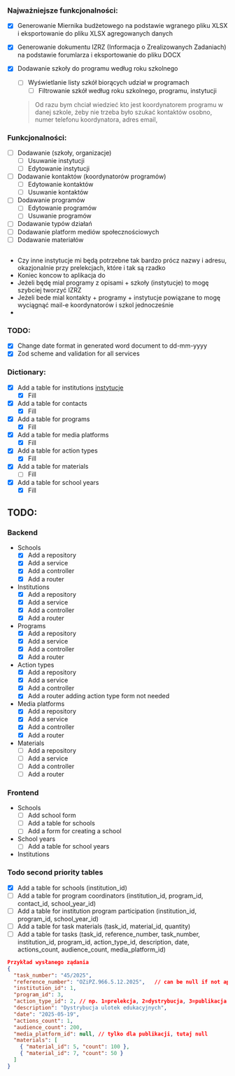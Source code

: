 ### Najważniejsze funkcjonalności:

- [x] Generowanie Miernika budżetowego na podstawie wgranego pliku XLSX i eksportowanie do pliku XLSX agregowanych danych
- [x] Generowanie dokumentu IZRZ (Informacja o Zrealizowanych Zadaniach) na podstawie forumlarza i eksportowanie do pliku DOCX
- [x] Dodawanie szkoły do programu według roku szkolnego

  - [ ] Wyświetlanie listy szkół biorących udział w programach
    - [ ] Filtrowanie szkół według roku szkolnego, programu, instytucji

  > Od razu bym chciał wiedzieć kto jest koordynatorem programu w danej szkole, żeby nie trzeba było szukać kontaktów osobno, numer telefonu koordynatora, adres email,

### Funkcjonalności:

- [ ] Dodawanie (szkoły, organizacje)
  - [ ] Usuwanie instytucji
  - [ ] Edytowanie instytucji
- [ ] Dodawanie kontaktów (koordynatorów programów)
  - [ ] Edytowanie kontaktów
  - [ ] Usuwanie kontaktów
- [ ] Dodawanie programów
  - [ ] Edytowanie programów
  - [ ] Usuwanie programów
- [ ] Dodawanie typów działań
- [ ] Dodawanie platform mediów społecznościowych
- [ ] Dodawanie materiałów

##

- Czy inne instytucje mi będą potrzebne tak bardzo prócz nazwy i adresu, okazjonalnie przy prelekcjach, które i tak są rzadko
- Koniec koncow to aplikacja do
- Jeżeli będę mial programy z opisami + szkoły (instytucje) to mogę szybciej tworzyć IZRZ
- Jeżeli bede mial kontakty + programy + instytucje powiązane to mogę wyciągnąć mail-e koordynatorów i szkol jednocześnie
-

### TODO:

- [x] Change date format in generated word document to dd-mm-yyyy
- [x] Zod scheme and validation for all services

### Dictionary:

- [x] Add a table for institutions [instytucje](#instytucje)
  - [x] Fill
- [x] Add a table for contacts
  - [x] Fill
- [x] Add a table for programs
  - [x] Fill
- [x] Add a table for media platforms
  - [x] Fill
- [x] Add a table for action types
  - [x] Fill
- [x] Add a table for materials
  - [ ] Fill
- [x] Add a table for school years
  - [x] Fill

## TODO:

### Backend

- Schools
  - [x] Add a repository
  - [x] Add a service
  - [x] Add a controller
  - [x] Add a router
- Institutions
  - [x] Add a repository
  - [x] Add a service
  - [x] Add a controller
  - [x] Add a router
- Programs
  - [x] Add a repository
  - [x] Add a service
  - [x] Add a controller
  - [x] Add a router
- Action types
  - [x] Add a repository
  - [x] Add a service
  - [x] Add a controller
  - [x] Add a router
        adding action type form not needed
- Media platforms
  - [x] Add a repository
  - [x] Add a service
  - [x] Add a controller
  - [x] Add a router
- Materials
  - [ ] Add a repository
  - [ ] Add a service
  - [ ] Add a controller
  - [ ] Add a router

### Frontend

- Schools
  - [ ] Add school form
  - [ ] Add a table for schools
  - [ ] Add a form for creating a school
- School years
  - [ ] Add a table for school years
- Institutions

### Todo second priority tables

- [x] Add a table for schools (institution_id)
- [ ] Add a table for program coordinators (institution_id, program_id, contact_id, school_year_id)
- [ ] Add a table for institution program participation (institution_id, program_id, school_year_id)
- [ ] Add a table for task materials (task_id, material_id, quantity)
- [ ] Add a table for tasks (task_id, reference_number, task_number, institution_id, program_id, action_type_id, description, date, actions_count, audience_count, media_platform_id)

```json
Przykład wysłanego ządania
{
  "task_number": "45/2025",
  "reference_number": "OZiPZ.966.5.12.2025",   // can be null if not applicable, e.g., in cases of distribution where IZRZ is not created
  "institution_id": 1,
  "program_id": 3,
  "action_type_id": 2, // np. 1=prelekcja, 2=dystrybucja, 3=publikacja
  "description": "Dystrybucja ulotek edukacyjnych",
  "date": "2025-05-19",
  "actions_count": 1,
  "audience_count": 200,
  "media_platform_id": null, // tylko dla publikacji, tutaj null
  "materials": [
    { "material_id": 5, "count": 100 },
    { "material_id": 7, "count": 50 }
  ]
}
```
